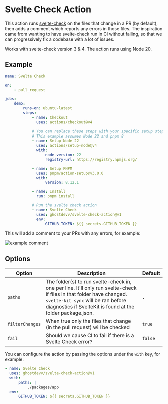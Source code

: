 # Svelte Check Action

This action runs [svelte-check](http://npmjs.com/svelte-check) on the files that change in a PR (by default), then adds a comment which reports any errors in those files. The inspiration came from wanting to have svelte-check run in CI without failing, so that we can progressively fix a codebase with a lot of issues.

Works with svelte-check version 3 & 4. The action runs using Node 20.

## Example

```yaml
name: Svelte Check

on:
    - pull_request

jobs:
    demo:
        runs-on: ubuntu-latest
        steps:
            - name: Checkout
              uses: actions/checkout@v4

            # You can replace these steps with your specific setup steps
            # This example assumes Node 22 and pnpm 8
            - name: Setup Node 22
              uses: actions/setup-node@v4
              with:
                  node-version: 22
                  registry-url: https://registry.npmjs.org/

            - name: Setup PNPM
              uses: pnpm/action-setup@v3.0.0
              with:
                  version: 8.12.1

            - name: Install
              run: pnpm install

            # Run the svelte check action
            - name: Svelte Check
              uses: ghostdevv/svelte-check-action@v1
              env:
                  GITHUB_TOKEN: ${{ secrets.GITHUB_TOKEN }}
```

This will add a comment to your PRs with any errors, for example:

![example comment](./.github/example-comment.png)

## Options

| Option          | Description                                                                                                                                                                                                              | Default |
| --------------- | ------------------------------------------------------------------------------------------------------------------------------------------------------------------------------------------------------------------------ | ------- |
| `paths`         | The folder(s) to run svelte-check in, one per line. It'll only run svelte-check if files in that folder have changed. `svelte-kit sync` will be ran before diagnostics if SvelteKit is found at the folder package.json. | `.`     |
| `filterChanges` | When true only the files that change (in the pull request) will be checked                                                                                                                                               | `true`  |
| `fail`          | Should we cause CI to fail if there is a Svelte Check error?                                                                                                                                                             | `false` |

You can configure the action by passing the options under the `with` key, for example:

```yaml
- name: Svelte Check
  uses: ghostdevv/svelte-check-action@v1
  with:
      paths: |
          ./packages/app
  env:
      GITHUB_TOKEN: ${{ secrets.GITHUB_TOKEN }}
```
